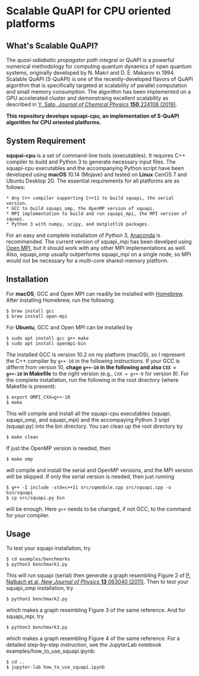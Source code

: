 # **Scalable QuAPI for CPU oriented platforms**

## What's Scalable QuAPI?
The *quasi-adiabatic propagator path integral* or QuAPI is a powerful numerical methodology for computing quantum dynamics of open quantum systems, originally developed by N. Makri and D. E. Makarov in 1994.
Scalable QuAPI (S-QuAPI) is one of the recently-developed flavors of QuAPI algorithm that is specifically targeted at scalability of parallel computation and small memory consumption.
The algorithm has been implemented on a GPU accelerated cluster and demonstraing excellent scalability as described in [Y. Sato, *Journal of Chemical Physics* **150** 224108 (2019)](http://aip.scitation.org/doi/10.1063/1.5100881).


**This repository develops squapi-cpu, an implementation of S-QuAPI algorithm for CPU oriented platforms.**


## System Requirement
**squpai-cpu** is a set of command-line tools (executables).
It requires C++ compiler to build and Python 3 to generate necessary input files.
The squapi-cpu executables and the accompanying Python script have been developed using **macOS** 10.14 (Mojave) and tested on **Linux** CenOS 7 and Ubuntu Desktop 20.
The essential requirements for all platforms are as follows:

    * Any C++ compiler supporting C++11 to build squapi, the serial version.  
    * GCC to build squapi_omp, the OpenMP version of squapi.  
    * MPI implementation to build and run squapi_mpi, the MPI version of squapi.   
    * Python 3 with numpy, scipy, and matplotlib packages.
For an easy and complete installation of Python 3, [Anaconda](https://www.anaconda.com/products/individual) is recommended.
The current version of squapi_mpi has been develped using [Open MPI](https://www.open-mpi.org/), but it should work with any other MPI implementations as well. 
Also, squapi_omp usually outperforms squapi_mpi on a single node, so MPI would not be necessary for a multi-core shared-memory platform. 

## Installation 
For **macOS**, GCC and Open MPI can readily be installed with [Homebrew](https://brew.sh/).
After installing Homebrew, run the following:

```
$ brew install gcc  
$ brew install open-mpi
```

For **Ubuntu**, GCC and Open MPI can be installed by 

```
$ sudo apt install gcc g++ make
$ sudo apt install openmpi-bin
```

The installed GCC is version 10.2 on my platform (macOS), so I represent the C++ compiler by ```g++-10``` in the following instructions. 
If your GCC is differnt from version 10, **chage ```g++-10``` in the following and also ```CXX = g++-10``` in Makefile** to the right version (e.g., ```CXX = g++-9``` for version 9). 
For the complete installation, run the following in the root directory (where Makefile is present):

```
$ export OMPI_CXX=g++-10
$ make
```
This will compile and install all the squapi-cpu executables (squapi, squapi_omp, and squapi_mpi) and the accompaying Python 3 sript (squapi.py) into the bin directory. 
You can clean up the root directory by

```
$ make clean
```

If just the OpenMP version is needed, then 

```
$ make omp
```

will compile and install the serial and OpenMP versions, and the MPI version will be skipped.
If only the serial version is needed, then just running

```
$ g++ -I include -std=c++11 src/sqmodule.cpp src/squapi.cpp -o bin/squapi
$ cp src/squapi.py bin 
```

will be enough.
Here ```g++``` needs to be changed, if not GCC, to the command for your compiler.




## Usage

To test your squapi installation, try 

```
$ cd examples/benchmarks
$ python3 benchmark1.py
```

This will run squapi (serial) then generate a graph resembling Figure 2 of [P. Nalbach et al, *New Journal of Physics* **13** 063040 (2011)](https://iopscience.iop.org/article/10.1088/1367-2630/13/6/063040).
Then to test your squapi_omp installation, try 

```
$ python3 benchmark2.py
```

which makes a graph resembling Figure 3 of the same reference.
And for squapi_mpi, try

```
$ python3 benchmark3.py
```

which makes a graph resembling Figure 4 of the same reference.
For a detailed step-by-step instruction, see the JupyterLab notebook examples/how_to_use_squapi.ipynb:

```
$ cd ..
$ jupyter-lab how_to_use_squapi.ipynb 
```
